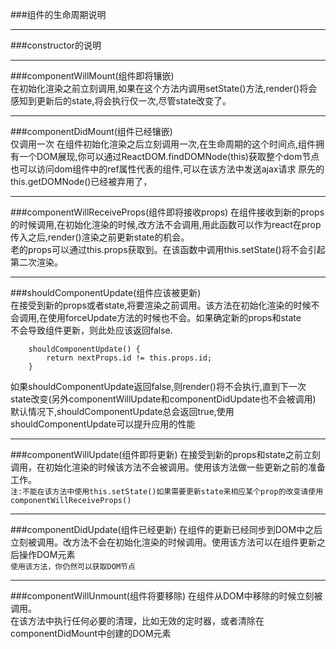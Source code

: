 ###组件的生命周期说明
* * *

###constructor的说明  

* * *

###componentWillMount(组件即将镶嵌)  
在初始化渲染之前立刻调用,如果在这个方法内调用setState()方法,render()将会感知到更新后的state,将会执行仅一次,尽管state改变了。  
* * *

###componentDidMount(组件已经镶嵌)  
仅调用一次
在组件初始化渲染之后立刻调用一次,在生命周期的这个时间点,组件拥有一个DOM展现,你可以通过ReactDOM.findDOMNode(this)获取整个dom节点
也可以访问dom组件中的ref属性代表的组件,可以在该方法中发送ajax请求
原先的this.getDOMNode()已经被弃用了，
* * *

###componentWillReceiveProps(组件即将接收props)
在组件接收到新的props的时候调用,在初始化渲染的时候,改方法不会调用,用此函数可以作为react在prop传入之后,render()渲染之前更新state的机会。  
老的props可以通过this.props获取到。在该函数中调用this.setState()将不会引起第二次渲染。  
* * *

###shouldComponentUpdate(组件应该被更新)  
在接受到新的props或者state,将要渲染之前调用。该方法在初始化渲染的时候不会调用,在使用forceUpdate方法的时候也不会。如果确定新的props和state  
不会导致组件更新，则此处应该返回false.    
```
	shouldComponentUpdate() {
		return nextProps.id != this.props.id;
	}
```  
如果shouldComponentUpdate返回false,则render()将不会执行,直到下一次state改变(另外componentWillUpdate和componentDidUpdate也不会被调用)  
默认情况下,shouldComponentUpdate总会返回true,使用shouldComponentUpdate可以提升应用的性能  
* * *

###componentWillUpdate(组件即将更新)
在接受到新的props和state之前立刻调用，在初始化渲染的时候该方法不会被调用。使用该方法做一些更新之前的准备工作。  
`注:不能在该方法中使用this.setState()如果需要更新state来相应某个prop的改变请使用componentWillReceiveProps()`
* * *

###componentDidUpdate(组件已经更新)
在组件的更新已经同步到DOM中之后立刻被调用。改方法不会在初始化渲染的时候调用。使用该方法可以在组件更新之后操作DOM元素  
`使用该方法，你仍然可以获取DOM节点`
* * *

###componentWillUnmount(组件将要移除)
在组件从DOM中移除的时候立刻被调用。  
在该方法中执行任何必要的清理，比如无效的定时器，或者清除在componentDidMount中创建的DOM元素
